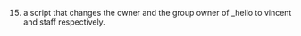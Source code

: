 15.  a script that changes the owner and the group owner of _hello to vincent and staff respectively.
